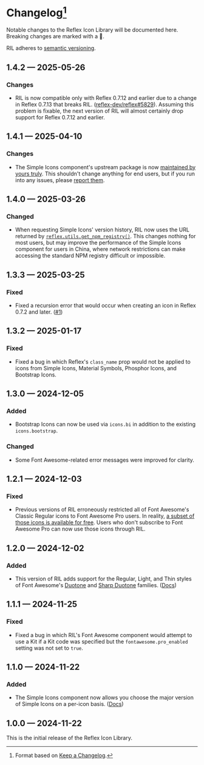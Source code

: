 # Changelog[^1]

Notable changes to the Reflex Icon Library will be documented here. Breaking changes are marked with a 🚩.

RIL adheres to [semantic versioning](https://semver.org/spec/v2.0.0.html).

## <a name="1-4-2">1.4.2 — 2025-05-26</a>

### Changes

- RIL is now compatible only with Reflex 0.7.12 and earlier due to a change in Reflex 0.7.13 that breaks RIL.
([reflex-dev/reflex#5829](https://github.com/reflex-dev/reflex/pull/5289)). Assuming this problem is fixable,
the next version of RIL will almost certainly drop support for Reflex 0.7.12 and earlier.

## <a name="1-4-1">1.4.1 — 2025-04-10</a>

### Changes

- The Simple Icons component's upstream package is now [maintained by yours truly](https://github.com/celsiusnarhwal/ril-simple-icons).
This shouldn't change anything for end users, but if you run into any issues, please [report them](https://github.com/celsiusnarhwal/RIL/issues).


## <a name="1-4-0">1.4.0 — 2025-03-26</a>

### Changed

- When requesting Simple Icons' version history, RIL now uses the URL returned by
[`reflex.utils.get_npm_registry()`](https://github.com/reflex-dev/reflex/blob/5b6afb1eb87435d58ba05d92094f1392709fbc98/reflex/utils/registry.py#L60).
This changes nothing for most users, but may improve the performance of the Simple Icons component for users in China, where
network restrictions can make accessing the standard NPM registry difficult or impossible.

## <a name="1-3-3">1.3.3 — 2025-03-25</a>

### Fixed

- Fixed a recursion error that would occur when creating an icon in Reflex 0.7.2 and later. ([#1](https://github.com/celsiusnarhwal/RIL/issues/1))

## <a name="1-3-2">1.3.2 — 2025-01-17</a>

### Fixed

- Fixed a bug in which Reflex's `class_name` prop would not be applied to icons from Simple Icons, Material Symbols,
Phosphor Icons, and Bootstrap Icons.

## <a name="1-3-0">1.3.0 — 2024-12-05</a>

### Added

- Bootstrap Icons can now be used via `icons.bi` in addition to the existing `icons.bootstrap`.

### Changed

- Some Font Awesome-related error messages were improved for clarity.

## <a name="1-2-1">1.2.1 — 2024-12-03</a>

### Fixed

- Previous versions of RIL erroneously restricted all of Font Awesome's Classic Regular icons to Font Awesome Pro users.
In reality, [a subset of those icons is available for free](https://fontawesome.com/search?ic=free&s=regular&ip=classic).
Users who don't subscribe to Font Awesome Pro can now use those icons through RIL.

## <a name="1-2-0">1.2.0 — 2024-12-02</a>

### Added

- This version of RIL adds support for the Regular, Light, and Thin styles of Font Awesome's [Duotone](https://fontawesome.com/search?ip=duotone)
and [Sharp Duotone](https://fontawesome.com/search?ip=sharp-duotone) families. ([Docs](https://ril.celsiusnarhwal.dev/fontawesome/#fa-secondaryopacity4-duotone))

## <a name="1-1-1">1.1.1 — 2024-11-25</a>

### Fixed

- Fixed a bug in which RIL's Font Awesome component would attempt to use a Kit if a Kit code was specified
but the `fontawesome.pro_enabled` setting was not set to `true`.

## <a name="1-1-0">1.1.0 — 2024-11-22</a>

### Added

- The Simple Icons component now allows you choose the major version of Simple Icons on a per-icon basis.
  ([Docs](https://ril.celsiusnarhwal.dev/simple/#props))

## <a name="1-0-0">1.0.0 — 2024-11-22</a>

This is the initial release of the Reflex Icon Library.

[^1]: Format based on [Keep a Changelog](https://keepachangelog.com).
